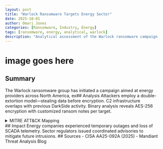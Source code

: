 ```yaml
---
layout: post
title: "Warlock Ransomware Targets Energy Sector"
date: 2025-10-01
author: Omari Jones
categories: [Ransomware, Industry, Energy]
tags: [ransomware, energy, analytical, warlock]
description: "Analytical assessment of the Warlock ransomware campaign targeting energy companies."
---
```

# image goes here
## Summary
The Warlock ransomware group has initiated a campaign aimed at energy providers across North America, ex## Analysis
Attackers employ a double-extortion model—stealing data before encryption.
C2 infrastructure overlaps with previous DarkSide activity.
Binary analysis reveals AES-256 encryption with customized ransom notes per target.
<details><summary>MITRE ATT&CK Mapping</summary>
- T1078: Valid Accounts
- T1486: Data Encrypted for Impact
- T1041: Exfiltration over C2 Channel
</details>
## Impact
Energy companies experienced temporary outages and loss of SCADA telemetry.
Sector regulators issued coordinated advisories to mitigate future intrusions.
## Sources
- CISA AA25-092A (2025)
- Mandiant Threat Analysis Blog
